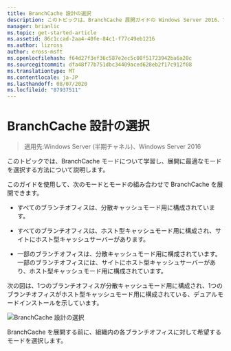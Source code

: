 ```yaml
---
title: BranchCache 設計の選択
description: このトピックは、BranchCache 展開ガイドの Windows Server 2016、ブランチ オフィスに WAN 帯域幅使用量を最適化するために分散され、ホスト型キャッシュ モードで BranchCache を展開する方法を示しますの一部
manager: brianlic
ms.topic: get-started-article
ms.assetid: 86c1ccad-2aa4-40fe-84c1-f77c49eb1216
ms.author: lizross
author: eross-msft
ms.openlocfilehash: f64d27f3ef36c587e2ec5c08f51723942ba6a28c
ms.sourcegitcommit: dfa48f77b751dbc34409aced628eb2f17c912f08
ms.translationtype: MT
ms.contentlocale: ja-JP
ms.lasthandoff: 08/07/2020
ms.locfileid: "87937511"
---
```

# <a name="choosing-a-branchcache-design"></a>BranchCache 設計の選択

>適用先:Windows Server (半期チャネル)、Windows Server 2016

このトピックでは、BranchCache モードについて学習し、展開に最適なモードを選択する方法について説明します。

このガイドを使用して、次のモードとモードの組み合わせで BranchCache を展開できます。

-   すべてのブランチオフィスは、分散キャッシュモード用に構成されています。

-   すべてのブランチオフィスは、ホスト型キャッシュモード用に構成され、サイトにホスト型キャッシュサーバーがあります。

-   一部のブランチオフィスは、分散キャッシュモード用に構成されています。一部のブランチオフィスには、サイトにホスト型キャッシュサーバーがあり、ホスト型キャッシュモード用に構成されています。

次の図は、1つのブランチオフィスが分散キャッシュモード用に構成され、1つのブランチオフィスがホスト型キャッシュモード用に構成されている、デュアルモードインストールを示しています。

![BranchCache 設計の選択](../../media/Choosing-a-BranchCache-Design/bc_new_modes.jpg)

BranchCache を展開する前に、組織内の各ブランチオフィスに対して希望するモードを選択します。



